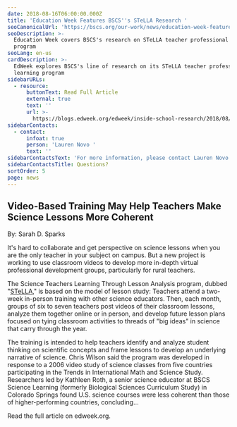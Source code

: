 ```yaml
---
date: 2018-08-16T06:00:00.000Z
title: 'Education Week Features BSCS''s STeLLA Research '
seoCanonicalUrl: 'https://bscs.org/our-work/news/education-week-features-bscss-stella-research'
seoDescription: >-
  Education Week covers BSCS's research on STeLLA teacher professional learning
  program 
seoLang: en-us
cardDescription: >-
  EdWeek explores BSCS's line of research on its STeLLA teacher professional
  learning program
sidebarURLs:
  - resource:
      buttonText: Read Full Article
      external: true
      text: ''
      url: >-
        https://blogs.edweek.org/edweek/inside-school-research/2018/08/video_teacher_professional_development_science_STELLA.html
sidebarContacts:
  - contact:
      infoat: true
      person: 'Lauren Novo '
      text: ''
sidebarContactsText: 'For more information, please contact Lauren Novo.'
sidebarContactsTitle: Questions?
sortOrder: 5
page: news
---
```

## Video-Based Training May Help Teachers Make Science Lessons More Coherent

By: Sarah D. Sparks

It's hard to collaborate and get perspective on science lessons when you are the only teacher in your subject on campus. But a new project is working to use classroom videos to develop more in-depth virtual professional development groups, particularly for rural teachers.

The Science Teachers Learning Through Lesson Analysis program, dubbed "[STeLLA](https://bscs.org/our-work/rd-programs/stella-science-teachers-learning-from-lesson-analysis)," is based on the model of lesson study: Teachers attend a two-week in-person training with other science educators. Then, each month, groups of six to seven teachers post videos of their classroom lessons, analyze them together online or in person, and develop future lesson plans focused on tying classroom activities to threads of "big ideas" in science that carry through the year.

The training is intended to help teachers identify and analyze student thinking on scientific concepts and frame lessons to develop an underlying narrative of science. Chris Wilson said the program was developed in response to a 2006 video study of science classes from five countries participating in the Trends in International Math and Science Study. Researchers led by Kathleen Roth, a senior science educator at BSCS Science Learning (formerly Biological Sciences Curriculum Study) in Colorado Springs found U.S. science courses were less coherent than those of higher-performing countries, concluding...

Read the full article on edweek.org.

